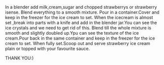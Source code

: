 In a blender add milk,cream,sugar and chopped strawberrys or strawberry isense.
Blend everything to a smooth mixture.
Pour in a container.Cover and keep in the freezer for the ice cream to set.
When the icecream is almost set ,break into parts with a knife and add in the blender jar.You can see the ice crystals and we need to get rid of this.
Blend till the whole mixture is smooth and slightly doubled up.Ypu can see the texture of the ice cream.Pour back in the same container and keep in the freezer for the ice cream to set.
When fully set.Scoop out and serve strawberry ice cream plain or topped with your favourite sauce.

THANK YOU:)